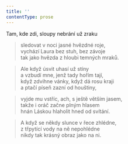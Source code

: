 ```yaml
---
title: ''
contentType: prose
---
```


Tam, kde zdi, sloupy nebrání už zraku

> sledovat v noci jasné hvězdné roje,  
> vychází Laura bez stuh, bez závoje  
> tak jako hvězda z hloubi temných mraků.

> Ale když úsvit uhasí už stíny  
> a vzbudí mne, jenž tady hořím tají,  
> když zdvihne vánky, když dá rosu kraji  
> a ptačí píseň zazní od houštiny,

> vyjde mu vstříc, ach, s ještě větším jasem,  
> takže i oráč začne plným hlasem  
> hnán Láskou hlaholit hned od svítání.

> A když se někdy slunce v řece zhlédne,  
> z třpytící vody na ně nepohlédne  
> nikdy tak krásný obraz jako na ni.
